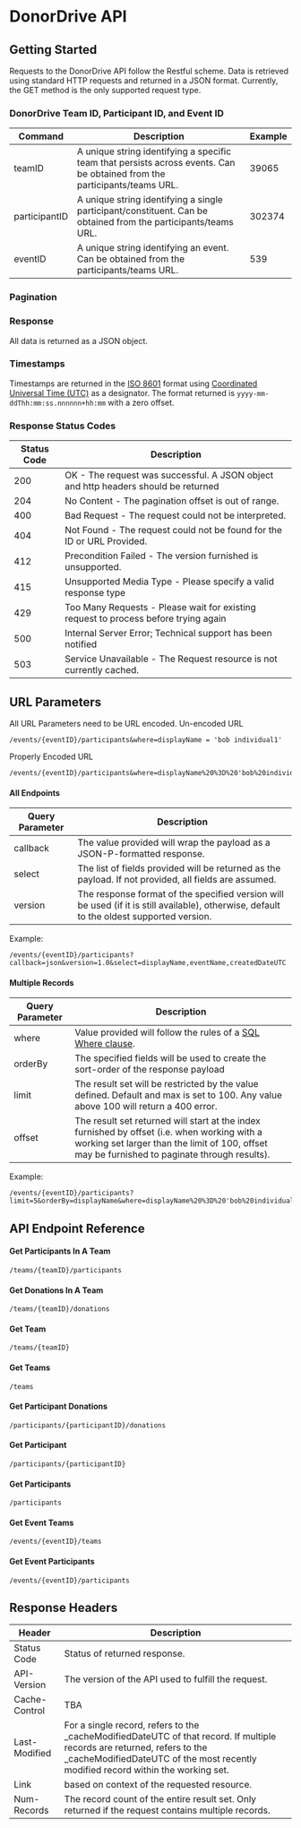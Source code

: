 # DonorDrive API

## Getting Started
Requests to the DonorDrive API follow the Restful scheme. Data is retrieved using standard HTTP requests and returned in a JSON format. Currently, the GET method is the only supported request type.
### DonorDrive Team ID, Participant ID, and Event ID
| Command | Description | Example |
| --- | --- | --- |
| teamID | A unique string identifying a specific team that persists across events. Can be obtained from the participants/teams URL. | 39065 |
| participantID | A unique string identifying a single participant/constituent. Can be obtained from the participants/teams URL. | 302374 |
| eventID |  A unique string identifying an event. Can be obtained from the participants/teams URL. | 539 |
### Pagination
### Response
All data is returned as a JSON object.
### Timestamps
Timestamps are returned in the [ISO 8601](https://en.wikipedia.org/wiki/ISO_8601) format using [Coordinated Universal Time (UTC)](https://en.wikipedia.org/wiki/ISO_8601#Coordinated_Universal_Time_(UTC)) as a designator. The format returned is `yyyy-mm-ddThh:mm:ss.nnnnnn+hh:mm` with a zero offset.
### Response Status Codes
| Status Code | Description |
| --- | --- |
| 200 | OK - The request was successful. A JSON object and http headers should be returned |
| 204 | No Content - The pagination offset is out of range. |
| 400 | Bad Request - The request could not be interpreted. |
| 404 | Not Found - The request could not be found for the ID or URL Provided. |
| 412 | Precondition Failed - The version furnished is unsupported. |
| 415 | Unsupported Media Type - Please specify a valid response type |
| 429 | Too Many Requests - Please wait for existing request to process before trying again |
| 500 | Internal Server Error; Technical support has been notified |
| 503 | Service Unavailable - The Request resource is not currently cached. |
## URL Parameters
All URL Parameters need to be URL encoded.
Un-encoded URL
```
/events/{eventID}/participants&where=displayName = 'bob individual1'
```
Properly Encoded URL
```
/events/{eventID}/participants&where=displayName%20%3D%20'bob%20individual1'
```
#### All Endpoints
| Query Parameter | Description |
| --- | --- |
| callback | The value provided will wrap the payload as a JSON-P-formatted response. |
| select | The list of fields provided will be returned as the payload. If not provided, all fields are assumed. |
| version | The response format of the specified version will be used (if it is still available), otherwise, default to the oldest supported version. |

Example:
```
/events/{eventID}/participants?callback=json&version=1.0&select=displayName,eventName,createdDateUTC
```
#### Multiple Records
| Query Parameter | Description |
| --- | --- |
| where | Value provided will follow the rules of a [SQL Where clause](https://www.w3schools.com/sql/sql_where.asp). |
| orderBy | The specified fields will be used to create the sort-order of the response payload |
| limit | The result set will be restricted by the value defined. Default and max is set to 100. Any value above 100 will return a 400 error. |
| offset | The result set returned will start at the index furnished by offset (i.e. when working with a working set larger than the limit of 100, offset may be furnished to paginate through results). |

Example:
```
/events/{eventID}/participants?limit=5&orderBy=displayName&where=displayName%20%3D%20'bob%20individual1'
```
## API Endpoint Reference
#### Get Participants In A Team
```
/teams/{teamID}/participants
```
#### Get Donations In A Team
```
/teams/{teamID}/donations
```
#### Get Team
```
/teams/{teamID}
```
#### Get Teams
```
/teams
```
#### Get Participant Donations
```
/participants/{participantID}/donations
```
#### Get Participant
```
/participants/{participantID}
```
#### Get Participants
```
/participants
```
#### Get Event Teams
```
/events/{eventID}/teams
```
#### Get Event Participants
```
/events/{eventID}/participants
```

## Response Headers
| Header | Description |
| --- | --- |
| Status Code | Status of returned response. |
| API-Version | The version of the API used to fulfill the request. |
| Cache-Control | TBA |
| Last-Modified | For a single record, refers to the _cacheModifiedDateUTC of that record. If multiple records are returned, refers to the _cacheModifiedDateUTC of the most recently modified record within the working set. |
| Link | based on context of the requested resource. |
| Num-Records | The record count of the entire result set. Only returned if the request contains multiple records. |
